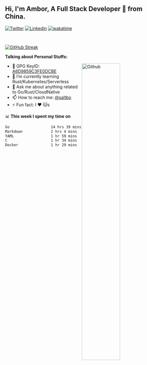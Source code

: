 ## Hi, I'm Ambor, A Full Stack Developer 🚀 from China.

[![Twitter](https://img.shields.io/badge/-saltbo-1ca0f1?style=flat&logo=twitter&logoColor=white)](https://twitter.com/rdsaltbo)
[![Linkedin](https://img.shields.io/badge/-saltbo-blue?style=flat&logo=Linkedin&logoColor=white)](https://www.linkedin.com/in/saltbo/)
[![wakatime](https://wakatime.com/badge/user/f82b1c77-faab-48cd-aef5-a12c0aff104b.svg)](https://wakatime.com/@f82b1c77-faab-48cd-aef5-a12c0aff104b)

&nbsp;  

[![GitHub Streak](https://streak-stats.demolab.com/?user=saltbo&hide_border=true&date_format=M%20j%5B%2C%20Y%5D)](https://git.io/streak-stats)


**Talking about Personal Stuffs:**
<!-- Any image aligned to the right. Beware the width  -->
<img width="50%" align="right" alt="Github" src="https://raw.githubusercontent.com/saltbo/saltbo/master/images/git-header.svg" />

- 🤘 GPG KeyID: [A6D9859C3FE0DCBE](https://saltbo.cn/pgp_keys.asc)
- 🌱 I’m currently learning Rust/Kubernetes/Serverless
- 💬 Ask me about anything related to Go/Rust/CloudNative
- 📫 How to reach me: [@saltbo](https://t.me/saltbo)
- ⚡ Fun fact: I :heart: :cat:s


📊 **This week I spent my time on**
<!--START_SECTION:waka-->

```txt
Go                   14 hrs 39 mins  ██████████████▓░░░░░░░░░░   58.90 %
Markdown             2 hrs 4 mins    ██░░░░░░░░░░░░░░░░░░░░░░░   08.33 %
YAML                 1 hr 59 mins    ██░░░░░░░░░░░░░░░░░░░░░░░   08.00 %
C                    1 hr 34 mins    █▓░░░░░░░░░░░░░░░░░░░░░░░   06.31 %
Docker               1 hr 29 mins    █▒░░░░░░░░░░░░░░░░░░░░░░░   05.96 %
```

<!--END_SECTION:waka-->
